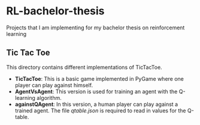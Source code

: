 # RL-bachelor-thesis
Projects that I am implementing for my bachelor thesis on reinforcement learning

## Tic Tac Toe
This directory contains different implementations of TicTacToe.
- **TicTacToe**: This is a basic game implemented in PyGame where one player can play against himself.
- **AgentVsAgent**: This version is used for training an agent with the Q-learning algorithm.
- **againstQAgent**: In this version, a human player can play against a trained agent. The file _qtable.json_ is required to read in values for the Q-table.
